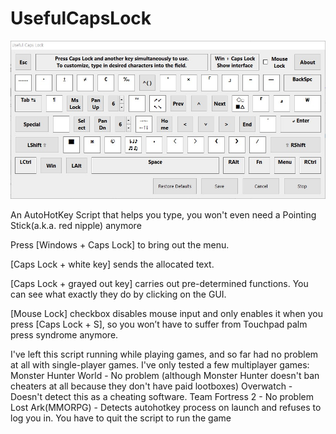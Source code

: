 # UsefulCapsLock
![Gui](/Desc.jpg)

An AutoHotKey Script that helps you type, you won't even need a Pointing Stick(a.k.a. red nipple) anymore

Press [Windows + Caps Lock] to bring out the menu.

[Caps Lock + white key] sends the allocated text.

[Caps Lock + grayed out key] carries out pre-determined functions. You can see what exactly they do by clicking on the GUI.

[Mouse Lock] checkbox disables mouse input and only enables it when you press [Caps Lock + S], so you won’t have to suffer from Touchpad palm press syndrome anymore.

I've left this script running while playing games, and so far had no problem at all with single-player games.
I've only tested a few multiplayer games:
Monster Hunter World - No problem (although Monster Hunter doesn't ban cheaters at all because they don't have paid lootboxes)
Overwatch - Doesn't detect this as a cheating software.
Team Fortress 2 - No problem
Lost Ark(MMORPG) - Detects autohotkey process on launch and refuses to log you in. You have to quit the script to run the game
